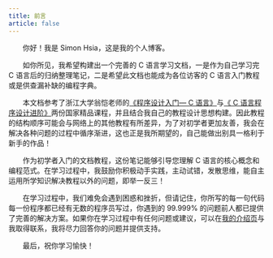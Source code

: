 ```yaml
---
title: 前言
article: false
---
```


&emsp;&emsp;你好！我是 Simon Hsia，这是我的个人博客。

&emsp;&emsp;如你所见，我希望构建出一个完善的 C 语言学习文档，一是作为自己学习完 C 语言后的归纳整理笔记，二是希望此文档也能成为各位访客的 C 语言入门教程或是供查漏补缺的编程字典。

&emsp;&emsp;本文档参考了浙江大学翁恺老师的[《程序设计入门— C 语言》](https://www.icourse163.org/course/ZJU-199001)与[《 C 语言程序设计进阶》](https://www.bilibili.com/video/BV1Hs411A7NS/?spm_id_from=333.337.search-card.all.click&vd_source=b621a8b0e212f06bd5879e12bef017e3)两份国家精品课程，并且结合我自己的教程设计思想构建。因此教程的结构顺序可能会与网络上的其他教程有所差异，为了对初学者更加友善，我会在解决各种问题的过程中循序渐进，这也正是我所期望的，自己能做出别具一格利于新手的作品！

&emsp;&emsp;作为初学者入门的文档教程，这份笔记能够引导您理解 C 语言的核心概念和编程范式。在学习过程中，我鼓励你积极动手实践，主动试错，发散思维，能自主运用所学知识解决教程以外的问题，即举一反三！

&emsp;&emsp;在学习过程中，我们难免会遇到困惑和挫折，但请记住，你所写的每一句代码每一份程序都已经有无数的程序员写过，你遇到的 99.999% 的问题前人都已提供了完善的解决方案。如果你在学习过程中有任何问题或建议，可以在[我的介绍页](../../about/README.md)与我取得联系，我将尽力回答你的问题并提供支持。

&emsp;&emsp;最后，祝你学习愉快！
